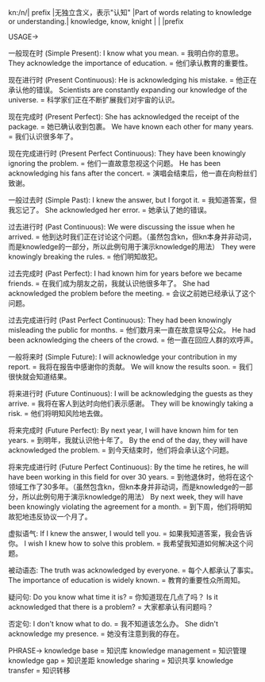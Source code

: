 kn:/n/| prefix |无独立含义，表示"认知" |Part of words relating to knowledge or understanding.|  knowledge, know, knight | | |prefix

USAGE->

一般现在时 (Simple Present):
I know what you mean. = 我明白你的意思。
They acknowledge the importance of education. = 他们承认教育的重要性。


现在进行时 (Present Continuous):
He is acknowledging his mistake. = 他正在承认他的错误。
Scientists are constantly expanding our knowledge of the universe. = 科学家们正在不断扩展我们对宇宙的认识。


现在完成时 (Present Perfect):
She has acknowledged the receipt of the package. = 她已确认收到包裹。
We have known each other for many years. = 我们认识很多年了。


现在完成进行时 (Present Perfect Continuous):
They have been knowingly ignoring the problem. = 他们一直故意忽视这个问题。
He has been acknowledging his fans after the concert. =  演唱会结束后，他一直在向粉丝们致谢。


一般过去时 (Simple Past):
I knew the answer, but I forgot it. = 我知道答案，但我忘记了。
She acknowledged her error. = 她承认了她的错误。


过去进行时 (Past Continuous):
We were discussing the issue when he arrived. = 他到达时我们正在讨论这个问题。（虽然包含kn，但kn本身并非动词，而是knowledge的一部分，所以此例句用于演示knowledge的用法）
They were knowingly breaking the rules. = 他们明知故犯。


过去完成时 (Past Perfect):
I had known him for years before we became friends. = 在我们成为朋友之前，我就认识他很多年了。
She had acknowledged the problem before the meeting. = 会议之前她已经承认了这个问题。


过去完成进行时 (Past Perfect Continuous):
They had been knowingly misleading the public for months. = 他们数月来一直在故意误导公众。
He had been acknowledging the cheers of the crowd. = 他一直在回应人群的欢呼声。


一般将来时 (Simple Future):
I will acknowledge your contribution in my report. = 我将在报告中感谢你的贡献。
We will know the results soon. = 我们很快就会知道结果。


将来进行时 (Future Continuous):
I will be acknowledging the guests as they arrive. = 我将在客人到达时向他们表示感谢。
They will be knowingly taking a risk. = 他们将明知风险地去做。


将来完成时 (Future Perfect):
By next year, I will have known him for ten years. = 到明年，我就认识他十年了。
By the end of the day, they will have acknowledged the problem. = 到今天结束时，他们将会承认这个问题。


将来完成进行时 (Future Perfect Continuous):
By the time he retires, he will have been working in this field for over 30 years. = 到他退休时，他将在这个领域工作了30多年。（虽然包含kn，但kn本身并非动词，而是knowledge的一部分，所以此例句用于演示knowledge的用法）
By next week, they will have been knowingly violating the agreement for a month. = 到下周，他们将明知故犯地违反协议一个月了。


虚拟语气:
If I knew the answer, I would tell you. = 如果我知道答案，我会告诉你。
I wish I knew how to solve this problem. = 我希望我知道如何解决这个问题。


被动语态:
The truth was acknowledged by everyone. = 每个人都承认了事实。
The importance of education is widely known. = 教育的重要性众所周知。


疑问句:
Do you know what time it is? = 你知道现在几点了吗？
Is it acknowledged that there is a problem? = 大家都承认有问题吗？


否定句:
I don't know what to do. = 我不知道该怎么办。
She didn't acknowledge my presence. = 她没有注意到我的存在。




PHRASE->
knowledge base = 知识库
knowledge management = 知识管理
knowledge gap = 知识差距
knowledge sharing = 知识共享
knowledge transfer = 知识转移

